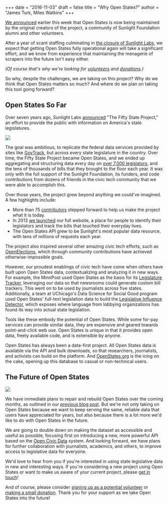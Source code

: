 +++
date = "2016-11-03"
draft = false
title = "Why Open States?"
author = "James Turk, Miles Watkins"
+++

[We announced](/post/adopting-open-states/) earlier this week that Open States is now being maintained by the original creators of the project, a community of Sunlight Foundation alumni and other volunteers.

After a year of scant staffing culminating in [the closure of Sunlight Labs](https://sunlightfoundation.com/blog/2016/09/20/statement-from-sunlight-foundations-board-chairman/), we expect that getting Open States fully operational again will take a significant effort, and we know from experience that maintaining the menagerie of scrapers into the future isn't easy either.

_(Of course that's why we're looking for [volunteers](https://docs.google.com/forms/d/e/1FAIpQLSfMDjoVoKxSOciIiqE3Ofxgn-caFGCxicFO2LwyWAK8zdXyhg/viewform) and [donations](https://generosity.com/fundraisers/open-states-general-support-fund).)_

So why, despite the challenges, we are taking on this project?  Why do we think that Open States matters so much?  And where do we plan on taking this tool going forward?

## Open States So Far

Over seven years ago, Sunlight Labs [announced](https://sunlightfoundation.com/blog/2009/02/26/fifty-state-project/) "The Fifty State Project," an effort to provide the public with information on America's state legislatures.

![](/img/fiftystates-logo.png)

The goal was ambitious, to replicate the federal data services provided by sites like [GovTrack](https://govtrack.us/), but across every state legislature in the country. Over time, the Fifty State Project became Open States, and we ended up aggregating and structuring data every day on [over 7,000 legislators](http://www.ncsl.org/research/about-state-legislatures/number-of-legislators-and-length-of-terms.aspx), and the tens of thousands of bills that they brought to the floor each year. It was only with the full support of the Sunlight Foundation, its funders, and code contributions from dozens of friends in the civic tech community that we were able to accomplish this.

Over those years, the project grew beyond anything we could've imagined. A few highlights include:

* More than 75 [contributors](https://github.com/openstates/openstates/graphs/contributors) stepped forward to help us make the project what it is today.
* In 2013 [we launched](https://www.youtube.com/watch?v=lHKbMg1tPsg) our full website, a place for people to identify their legislators and track the bills that touched their everyday lives.
* The Open States API grew to be Sunlight's most popular data resource, with tens of millions of requests each year.

The project also inspired several other amazing civic tech efforts, such as [OpenElections](http://openelections.net/faq/), which through community contributions have achieved otherwise-impossible goals.

However, our proudest enablings of civic tech have come when others have built upon Open States data, contextualizing and analyzing it in new ways. For example, the MinnPost used Open States as the basis for its [Legislature Tracker](http://code.minnpost.com/legislature-tracker/), leveraging our data so that newsrooms could generate custom bill trackers. This went on to be used by journalists across five states. Additionally, a team at UChicago's Data Science for Social Good program used Open States' full-text legislation data to build the [Legislative Influence Detector](https://dssg.uchicago.edu/lid/), which exposes where language from lobbying organizations has found its way into actual state legislation.

Tools like these embody the potential of Open States.  While some for-pay services can provide similar data, they are expensive and geared towards point-and-click web use.  Open States is unique in that it provides open data, freely available code, and is extensible by anyone.

Open States has always been a data-first project.  All Open States data is available via the API and bulk downloads, so that researchers, journalists, and activists can build on the platform. And [OpenStates.org](http://openstates.org) is the icing on the cake, opening up this database to casual or non-technical users.

## The Future of Open States

![](/img/open-states_logo_1000.png)

We have immediate plans to repair and rebuild Open States over the coming months, as outlined in our [previous blog post](/post/adopting-open-states/).  But we're not only taking on Open States because we want to keep serving the same, reliable data that users have appreciated for years, but also because there is a lot more we'd like to do with Open States in the future.

We are going to double down on making the dataset as accessible and useful as possible, focusing first on introducing a new, more powerful API based on the [Open Civic Data](https://opencivicdata.org) system.  And looking forward, we have plans for further collaboration with journalists, academics, and others, to improve access to legislative data for everyone.

We'd love to hear from you if you're interested in using state legislative data in new and interesting ways.  If you're considering a new project using Open States or want to make us aware of your current project, please [get in touch](mailto:contact@openstates.org)!

And of course, please consider [signing up as a potential volunteer](https://docs.google.com/forms/d/e/1FAIpQLSfMDjoVoKxSOciIiqE3Ofxgn-caFGCxicFO2LwyWAK8zdXyhg/viewform) or [making a small donation](https://generosity.com/fundraisers/open-states-general-support-fund). Thank you for your support as we take Open States into the future!
